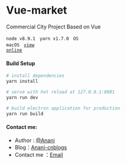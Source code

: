 # Vue-market

Commercial City Project Based on Vue

<code>node v8.9.1</code> &nbsp; <code>yarn v1.7.0</code> &nbsp; <code>OS macOS</code> &nbsp; <code>[view online][4]</code>

#### Build Setup

``` bash
# install dependencies
yarn install

# serve with hot reload at 127.0.0.1:8081
yarn run dev

# build electron application for production
yarn run build

```

#### Contact me:
* Author : [@Anani][1]
* Blog：[Anani-cnblogs][2]
* Contact me ：[Email][3]

[1]: https://weibo.com/dongwanhong
[2]: http://www.cnblogs.com/anani/
[3]: http://mail.qq.com/cgi-bin/qm_share?t=qm_mailme&email=zqqhoKm5pq2moI6oobajr6ei4K2how
[4]: https://anani1994.github.io/anani1994.github.io/blog/projects/vue-market/index.html
